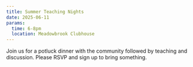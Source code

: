 ```yaml
---
title: Summer Teaching Nights
date: 2025-06-11
params:
  time: 6-8pm
  location: Meadowbrook Clubhouse
---
```


Join us for a potluck dinner with the community followed by teaching and discussion. Please RSVP and sign up to bring something.
